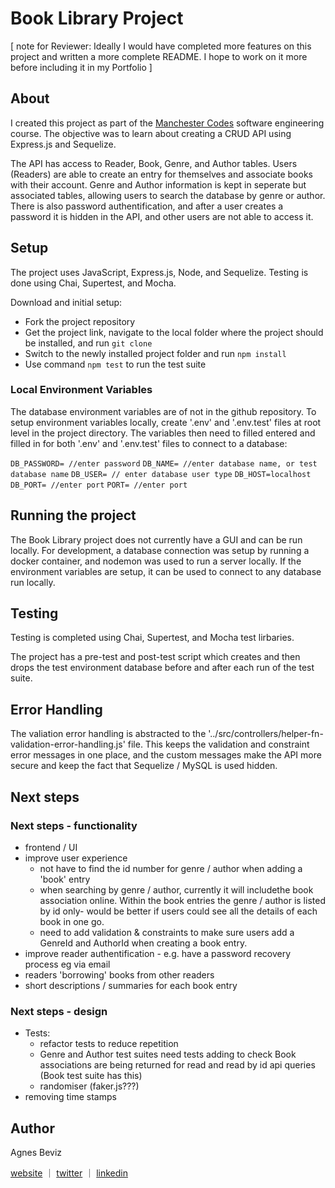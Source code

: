 # Book Library Project

[ note for Reviewer:
Ideally I would have completed more features on this project and written a more complete README. I hope to work on it more before including it in my Portfolio ]

## About
I created this project as part of the [Manchester Codes](https://www.manchestercodes.com/) software engineering course. The objective was to learn about creating a CRUD API using Express.js and Sequelize.

The API has access to Reader, Book, Genre, and Author tables. Users (Readers) are able to create an entry for themselves and associate books with their account. Genre and Author information is kept in seperate but associated tables, allowing users to search the database by genre or author.
There is also password authentification, and after a user creates a password it is hidden in the API, and other users are not able to access it. 

## Setup
The project uses JavaScript, Express.js, Node, and Sequelize.
Testing is done using Chai, Supertest, and Mocha. 

Download and initial setup: 
* Fork the project repository
* Get the project link, navigate to the local folder where the project should be installed, and run ``git clone`` 
* Switch to the newly installed project folder and run ``npm install``
* Use command ``npm test`` to run the test suite

### Local Environment Variables
The database environment variables are of not in the github repository. To setup environment variables locally, create '.env' and '.env.test' files at root level in the project directory. The variables then need to filled entered and filled in for both '.env' and '.env.test' files to connect to a database:

``DB_PASSWORD= //enter password``
``DB_NAME= //enter database name, or test database name``
``DB_USER= // enter database user type``
``DB_HOST=localhost``
``DB_PORT= //enter port``
``PORT= //enter port``

## Running the project
The Book Library project does not currently have a GUI and can be run locally.
For development, a database connection was setup by running a docker container, and nodemon was used to run a server locally. If the environment variables are setup, it can be used to connect to any database run locally.  



<!-- ![node REPL cruise ship navigation](/images/node-REPL-cruise-ship-use.png) -->

## Testing
Testing is completed using Chai, Supertest, and Mocha test lirbaries. 

The project has a pre-test and post-test script which creates and then drops the test environment database before and after each run of the test suite. 

## Error Handling
The valiation error handling is abstracted to the '../src/controllers/helper-fn-validation-error-handling.js' file. 
This keeps the validation and constraint error messages in one place, and the custom messages make the API more secure and keep the fact that Sequelize / MySQL is used hidden.  

## Next steps
<!-- The main objective of this project was to learn about basic principles of OOP and TDD. If I was to develop this project further I would:
* Add a GUI to make user interaction easier, a better option than the node REPL for non technical users!
* Add functionality to add or remove ports from the itinerary, or to include distances and distance calculations
* The codebase could be re-purposed for other uses, for example planning a biketour or a similar journey.  -->

### Next steps - functionality
- frontend / UI
- improve user experience  
    - not have to find the id number for genre / author when adding a 'book' entry
    - when searching by genre / author, currently it will includethe book association online. Within the book entries the genre / author is listed by id only- would be better if users could see all the details of each book in one go. 
    - need to add validation & constraints to make sure users add a GenreId and AuthorId when creating a book entry. 
- improve reader authentification - e.g. have a password recovery process eg via email
- readers 'borrowing' books from other readers
- short descriptions / summaries for each book entry

### Next steps - design
- Tests:
    - refactor tests to reduce repetition
    - Genre and Author test suites need tests adding to check Book associations are being returned for read and read by id api queries (Book test suite has this)
    - randomiser (faker.js???)
- removing time stamps


## Author

Agnes Beviz

[website](https://agnesbeviz.co.uk/) ｜ [twitter](https://twitter.com/mx_coder_) ｜ [linkedin](https://www.linkedin.com/in/agnes-beviz/)